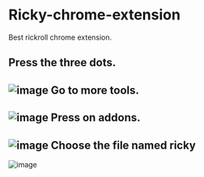# Ricky-chrome-extension
Best rickroll chrome extension.


Press the three dots.
---------------------
![image](https://user-images.githubusercontent.com/54720126/225724440-605756b8-e359-4aa5-ab38-706074842a9b.png)
Go to more tools.
-----------------
![image](https://user-images.githubusercontent.com/54720126/225724991-c27879f8-32e1-4ea3-a86e-38dbf1a79543.png)
Press on addons.
----------------
![image](https://user-images.githubusercontent.com/54720126/225725373-8240bc96-158f-4ba5-9bdf-f5c20fd5c37c.png)
Choose the file named ricky
---------------------------
![image](https://user-images.githubusercontent.com/54720126/225726192-92a4f470-72ad-4ba6-8b5e-fab561b52f9f.png)
